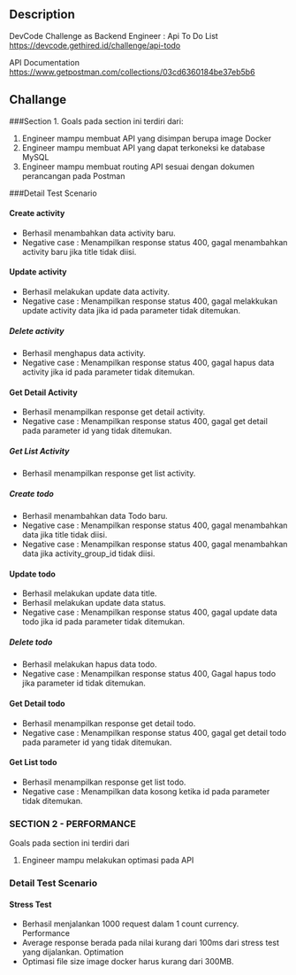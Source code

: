 ## Description
DevCode Challenge as Backend Engineer : Api To Do List
https://devcode.gethired.id/challenge/api-todo

API Documentation
https://www.getpostman.com/collections/03cd6360184be37eb5b6

## Challange

###Section 1.
Goals pada section ini terdiri dari:
1. Engineer mampu membuat API yang disimpan berupa image Docker
2. Engineer mampu membuat API yang dapat terkoneksi ke database MySQL
3. Engineer mampu membuat routing API sesuai dengan dokumen perancangan pada Postman

###Detail Test Scenario

#### Create activity
- Berhasil menambahkan data activity baru.
- Negative case : Menampilkan response status 400, gagal menambahkan activity baru jika title tidak diisi.

#### Update activity
- Berhasil melakukan update data activity.
- Negative case : Menampilkan response status 400, gagal melakkukan update activity data jika id pada parameter tidak ditemukan.

##### Delete activity
- Berhasil menghapus data activity.
- Negative case : Menampilkan response status 400, gagal hapus data activity jika id pada parameter tidak ditemukan.

#### Get Detail Activity
- Berhasil menampilkan response get detail activity.
- Negative case : Menampilkan response status 400, gagal get detail pada parameter id yang tidak ditemukan.

##### Get List Activity
- Berhasil menampilkan response get list activity.

##### Create todo
- Berhasil menambahkan data Todo baru.
- Negative case : Menampilkan response status 400, gagal menambahkan data jika title tidak diisi.
- Negative case : Menampilkan response status 400, gagal menambahkan data jika activity_group_id tidak diisi.

#### Update todo
- Berhasil melakukan update data title.
- Berhasil melakukan update data status.
- Negative case : Menampilkan response status 400, gagal update data todo jika id pada parameter tidak ditemukan.

##### Delete todo
- Berhasil melakukan hapus data todo.
- Negative case : Menampilkan response status 400, Gagal hapus todo jika parameter id tidak ditemukan.

#### Get Detail todo
- Berhasil menampilkan response get detail todo.
- Negative case : Menampilkan response status 400, gagal get detail todo pada parameter id yang tidak ditemukan.

#### Get List todo
- Berhasil menampilkan response get list todo.
- Negative case : Menampilkan data kosong ketika id pada parameter tidak ditemukan.

### SECTION 2 - PERFORMANCE
Goals pada section ini terdiri dari 
1. Engineer mampu melakukan optimasi pada API

### Detail Test Scenario

#### Stress Test
- Berhasil menjalankan 1000 request dalam 1 count currency.
Performance
- Average response berada pada nilai kurang dari 100ms dari stress test yang dijalankan.
Optimation
- Optimasi file size image docker harus kurang dari 300MB.